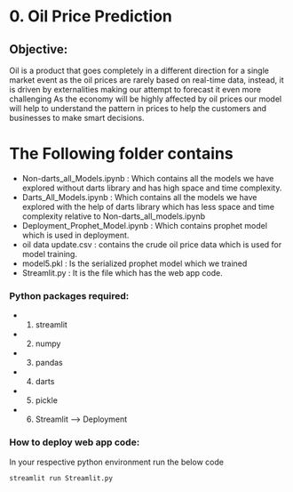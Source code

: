 # 0. Oil Price Prediction

## Objective:

Oil is a product that goes completely in a different direction for a single market event as the oil prices are rarely based on real-time data, instead, it is driven by externalities making our attempt to forecast it even more challenging As the economy will be highly affected by oil prices our model will help to understand the pattern in prices to help the customers and businesses to make smart decisions.


 # The Following folder contains 
 
 - Non-darts_all_Models.ipynb 		: Which contains all the models we have explored without darts library and has high space and time complexity.
 - Darts_All_Models.ipynb 		: Which contains all the models we have explored with the help of darts library which has less space and time complexity relative to Non-darts_all_models.ipynb
 - Deployment_Prophet_Model.ipynb 	: Which contains prophet model which is used in deployment. 
 - oil data update.csv 			: contains the crude oil price data which is used for model training.
 - model5.pkl 				: Is the serialized prophet model which we trained
 - Streamlit.py 			: It is the file which has the web app code.
 
 ### Python packages required: 
 
 - 1. streamlit
 - 2. numpy
 - 3. pandas
 - 4. darts
 - 5. pickle
 - 6. Streamlit --> Deployment
 
 ### How to deploy web app code: 
 
 In your respective python environment run the below code
 
 ```
 streamlit run Streamlit.py
 ```
 
 
